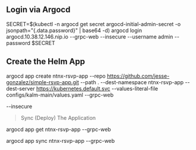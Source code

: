 ## Login via Argocd

SECRET=$(kubectl -n argocd get secret argocd-initial-admin-secret -o jsonpath="{.data.password}" | base64 -d)
argocd login argocd.10.38.12.146.nip.io --grpc-web --insecure --username admin --password $SECRET

## Create the Helm App

argocd app create ntnx-rsvp-app --repo https://github.com/jesse-gonzalez/simple-rsvp-app.git --path . --dest-namespace ntnx-rsvp-app --dest-server https://kubernetes.default.svc --values-literal-file configs/kalm-main/values.yaml --grpc-web

--insecure

> Sync (Deploy) The Application

argocd app get ntnx-rsvp-app --grpc-web

argocd app sync ntnx-rsvp-app --grpc-web
